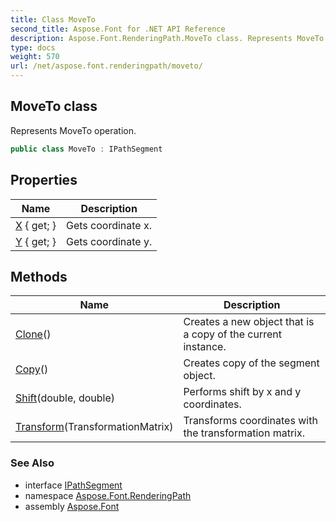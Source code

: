 ```yaml
---
title: Class MoveTo
second_title: Aspose.Font for .NET API Reference
description: Aspose.Font.RenderingPath.MoveTo class. Represents MoveTo operation
type: docs
weight: 570
url: /net/aspose.font.renderingpath/moveto/
---
```

## MoveTo class

Represents MoveTo operation.

```csharp
public class MoveTo : IPathSegment
```

## Properties

| Name | Description |
| --- | --- |
| [X](../../aspose.font.renderingpath/moveto/x/) { get; } | Gets coordinate x. |
| [Y](../../aspose.font.renderingpath/moveto/y/) { get; } | Gets coordinate y. |

## Methods

| Name | Description |
| --- | --- |
| [Clone](../../aspose.font.renderingpath/moveto/clone/)() | Creates a new object that is a copy of the current instance. |
| [Copy](../../aspose.font.renderingpath/moveto/copy/)() | Creates copy of the segment object. |
| [Shift](../../aspose.font.renderingpath/moveto/shift/)(double, double) | Performs shift by x and y coordinates. |
| [Transform](../../aspose.font.renderingpath/moveto/transform/)(TransformationMatrix) | Transforms coordinates with the transformation matrix. |

### See Also

* interface [IPathSegment](../ipathsegment/)
* namespace [Aspose.Font.RenderingPath](../../aspose.font.renderingpath/)
* assembly [Aspose.Font](../../)


